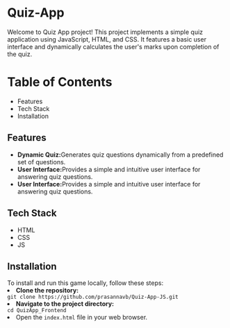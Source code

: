 # Quiz-App
<p>Welcome to Quiz App project! This project implements a simple quiz application using JavaScript, HTML, and CSS. It features a basic user interface and dynamically calculates the user's marks upon completion of the quiz.</p>

<h1>Table of Contents</h1>
<ul>
  <li>Features</li>
  <li>Tech Stack</li>
  <li>Installation</li>
</ul>

<h2>Features</h2>
<ul>
  <li><b>Dynamic Quiz:</b>Generates quiz questions dynamically from a predefined set of questions.</li>
  <li><b>User Interface:</b>Provides a simple and intuitive user interface for answering quiz questions.</li>
  <li><b>User Interface:</b>Provides a simple and intuitive user interface for answering quiz questions.</li>
</ul>

<h2>Tech Stack</h2>
<ul>
  <li>HTML</li>
  <li>CSS</li>
  <li>JS</li>
</ul>

<h2>Installation</h2>
<span>To install and run this game locally, follow these steps:</span>
<li><b>Clone the repository:</b></li>
<code>git clone https://github.com/prasannavb/Quiz-App-JS.git</code><br/>
<li><b>Navigate to the project directory:</b></li>
<code>cd QuizApp_Frontend</code><br/>
<li>Open the <code>index.html</code> file in your web browser.</li>
